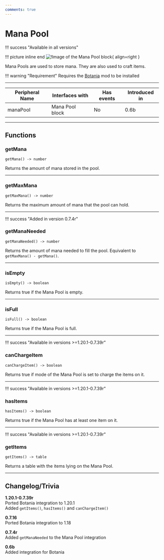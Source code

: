 ```yaml
---
comments: true
---
```


# Mana Pool

!!! success "Available in all versions"

!!! picture inline end
    ![!Image of the Mana Pool block](../img/previews/mana_pool.png){ align=right }

Mana Pools are used to store mana. They are also used to craft items.

!!! warning "Requirement"
    Requires the [Botania](https://www.curseforge.com/minecraft/mc-mods/botania) mod to be installed

<p class="picture-spacing" style="--ps:1.9rem;"></p>

---

<center>

| Peripheral Name | Interfaces with | Has events | Introduced in |
| --------------- | --------------- | ---------- | ------------- |
| manaPool        | Mana Pool block | No         | 0.6b          |

</center>

---

## Functions

### getMana
```
getMana() -> number
```
Returns the amount of mana stored in the pool.

---

### getMaxMana
```
getMaxMana() -> number
```
Returns the maximum amount of mana that the pool can hold.

---

!!! success "Added in version 0.7.4r"

### getManaNeeded
```
getManaNeeded() -> number
```

Returns the amount of mana needed to fill the pool. Equivalent to `getMaxMana() - getMana()`.

---

### isEmpty
```
isEmpty() -> boolean
```
Returns true if the Mana Pool is empty.

---

### isFull
```
isFull() -> boolean
```
Returns true if the Mana Pool is full.

---

!!! success "Available in versions >=1.20.1-0.7.39r"

### canChargeItem
```
canChargeItem() -> boolean
```
Returns true if mode of the Mana Pool is set to charge the items on it.

---

!!! success "Available in versions >=1.20.1-0.7.39r"

### hasItems
```
hasItems() -> boolean
```
Returns true if the Mana Pool has at least one item on it.

---

!!! success "Available in versions >=1.20.1-0.7.39r"

### getItems
```
getItems() -> table
```
Returns a table with the items lying on the Mana Pool.

---

## Changelog/Trivia

**1.20.1-0.7.39r**  
Ported Botania integration to 1.20.1    
Added `getItems()`, `hasItems()` and `canChargeItem()`

**0.7.16**  
Ported Botania integration to 1.18

**0.7.4r**  
Added `getManaNeeded` to the Mana Pool integration

**0.6b**  
Added integration for Botania
